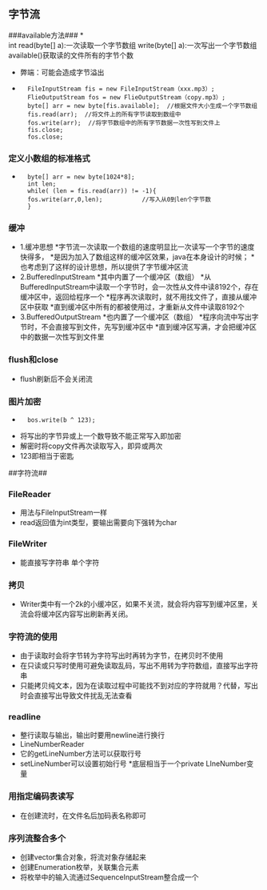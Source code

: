 ## 字节流 ##
###available方法###
*	
	int read(byte[] a):一次读取一个字节数组
	write(byte[] a):一次写出一个字节数组
	available()获取读的文件所有的字节个数
* 弊端：可能会造成字节溢出
*	
		FileInputStream fis = new FileInputStream（xxx.mp3）; 
		FlieOutputStream fos = new FlieOutputStream（copy.mp3）;
		byte[] arr = new byte[fis.available];  //根据文件大小生成一个字节数组
		fis.read(arr);  //将文件上的所有字节读取到数组中
		fos.write(arr);  //将字节数组中的所有字节数据一次性写到文件上
		fis.close;
		fos.close;
### 定义小数组的标准格式 ###
*
		byte[] arr = new byte[1024*8];
		int len;
		while( (len = fis.read(arr)) != -1){
		fos.write(arr,0,len);           //写入从0到len个字节数
		}
### 缓冲 ###
* 1.缓冲思想 
	*字节流一次读取一个数组的速度明显比一次读写一个字节的速度快得多，
	*是因为加入了数组这样的缓冲区效果，java在本身设计的时候；
	*也考虑到了这样的设计思想，所以提供了字节缓冲区流
* 2.BufferedInputStream 
	*其中内置了一个缓冲区（数组）
	*从BufferedInputStream中读取一个字节时，会一次性从文件中读8192个，存在缓冲区中，返回给程序一个
	*程序再次读取时，就不用找文件了，直接从缓冲区中获取
	*直到缓冲区中所有的都被使用过，才重新从文件中读取8192个
* 3.BufferedOutputStream
	*也内置了一个缓冲区（数组）
	*程序向流中写出字节时，不会直接写到文件，先写到缓冲区中
	*直到缓冲区写满，才会把缓冲区中的数据一次性写到文件里
### flush和close ###
* flush刷新后不会关闭流
### 图片加密 ###
*	
		bos.write(b ^ 123);
* 将写出的字节异或上一个数导致不能正常写入即加密
* 解密时将copy文件再次读取写入，即异或两次
* 123即相当于密匙

##字符流##

### FileReader ###
* 用法与FileInputStream一样
* read返回值为int类型，要输出需要向下强转为char
### FileWriter ###
* 能直接写字符串 单个字符
### 拷贝 ###
* Writer类中有一个2k的小缓冲区，如果不关流，就会将内容写到缓冲区里，关流会将缓冲区内容写出刷新再关闭。
### 字符流的使用 ###
* 由于读取时会将字节转为字符写出时再转为字节，在拷贝时不使用
* 在只读或只写时使用可避免读取乱码，写出不用转为字符数组，直接写出字符串
* 只能拷贝纯文本，因为在读取过程中可能找不到对应的字符就用？代替，写出时会直接写出导致文件扰乱无法查看
### readline ###
* 整行读取与输出，输出时要用newline进行换行
* LineNumberReader
* 它的getLineNumber方法可以获取行号
* setLineNumber可以设置初始行号
*底层相当于一个private LIneNumber变量
### 用指定编码表读写 ###
* 在创建流时，在文件名后加码表名称即可
### 序列流整合多个 ###
* 创建vector集合对象，将流对象存储起来
* 创建Enumeration枚举，关联集合元素
* 将枚举中的输入流通过SequenceInputStream整合成一个
